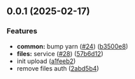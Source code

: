 

## 0.0.1 (2025-02-17)


### Features


* **common:** bump yarn ([#24](https://github.com/atls/services/issues/24)) ([b3500e8](https://github.com/atls/services/commit/b3500e841eff28778a4d69790eb8ee67ee213b7f))
* **files:** service ([#28](https://github.com/atls/services/issues/28)) ([57b6d12](https://github.com/atls/services/commit/57b6d12893d5c10065506e347b1b13715b2f8c36))
* init upload ([a1feeb2](https://github.com/atls/services/commit/a1feeb26234a52a67388d2a551ef0afc60460c07))
* remove files auth ([2abd5b4](https://github.com/atls/services/commit/2abd5b4a12da72b3364758047eb94c3249cd90d7))


